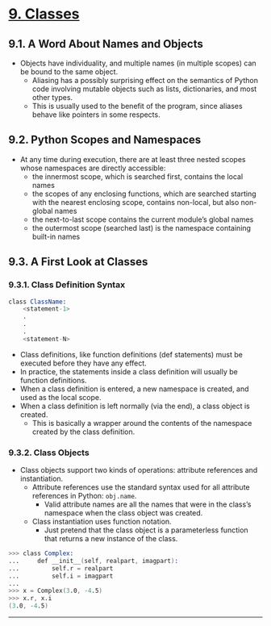 # [9. Classes]

## 9.1. A Word About Names and Objects

- Objects have individuality, and multiple names (in multiple scopes) can be bound to the same object.
  - Aliasing has a possibly surprising effect on the semantics of Python code involving mutable objects such as lists, dictionaries, and most other types.
  - This is usually used to the benefit of the program, since aliases behave like pointers in some respects.

## 9.2. Python Scopes and Namespaces

- At any time during execution, there are at least three nested scopes whose namespaces are directly accessible:
  - the innermost scope, which is searched first, contains the local names
  - the scopes of any enclosing functions, which are searched starting with the nearest enclosing scope, contains non-local, but also non-global names
  - the next-to-last scope contains the current module’s global names
  - the outermost scope (searched last) is the namespace containing built-in names

## 9.3. A First Look at Classes

### 9.3.1. Class Definition Syntax

```s
class ClassName:
    <statement-1>
    .
    .
    .
    <statement-N>
```

- Class definitions, like function definitions (def statements) must be executed before they have any effect.
- In practice, the statements inside a class definition will usually be function definitions.
- When a class definition is entered, a new namespace is created, and used as the local scope.
- When a class definition is left normally (via the end), a class object is created.
  - This is basically a wrapper around the contents of the namespace created by the class definition.

### 9.3.2. Class Objects

- Class objects support two kinds of operations: attribute references and instantiation.
  - Attribute references use the standard syntax used for all attribute references in Python: `obj.name`.
    - Valid attribute names are all the names that were in the class’s namespace when the class object was created.
  - Class instantiation uses function notation.
    - Just pretend that the class object is a parameterless function that returns a new instance of the class.

```s
>>> class Complex:
...     def __init__(self, realpart, imagpart):
...         self.r = realpart
...         self.i = imagpart
...
>>> x = Complex(3.0, -4.5)
>>> x.r, x.i
(3.0, -4.5)
```

---

[9. Classes]:https://docs.python.org/3.7/tutorial/classes.html
